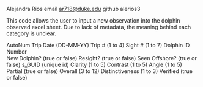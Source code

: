 Alejandra Rios
email ar718@duke.edu github alerios3

This code allows the user to input a new observation into the dolphin observed excel sheet.
Due to lack of metadata, the meaning behind each category is unclear. 

AutoNum
Trip Date (DD-MM-YY)
Trip # (1 to 4)
Sight #	(1 to 7)
Dolphin ID Number	
New Dolphin? (true or false)
Resight? (true or false)
Seen Offshore? (true or false)
s_GUID (unique id)
Clarity	(1 to 5)
Contrast (1 to 5)
Angle	(1 to 5)
Partial	(true or false)
Overall	(3 to 12)
Distinctiveness	(1 to 3)
Verified (true or false)
